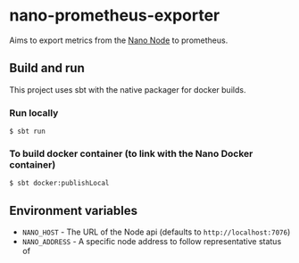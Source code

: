 # nano-prometheus-exporter

Aims to export metrics from the [Nano Node](https://github.com/nanocurrency/nano-node) to prometheus.

## Build and run

This project uses sbt with the native packager for docker builds.

### Run locally

    $ sbt run
    
### To build docker container (to link with the Nano Docker container)

    $ sbt docker:publishLocal
    
    
## Environment variables

* `NANO_HOST` - The URL of the Node api (defaults to `http://localhost:7076`)
* `NANO_ADDRESS` - A specific node address to follow representative status of
    